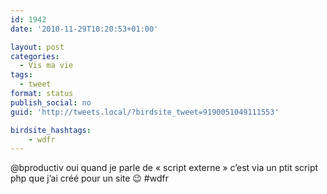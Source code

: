```yaml
---
id: 1942
date: '2010-11-29T10:20:53+01:00'

layout: post
categories:
  - Vis ma vie
tags:
  - tweet
format: status
publish_social: no
guid: 'http://tweets.local/?birdsite_tweet=9190051049111553'

birdsite_hashtags:
    - wdfr
---
```


@bproductiv oui quand je parle de « script externe » c’est via un ptit script php que j’ai créé pour un site 😉 #wdfr